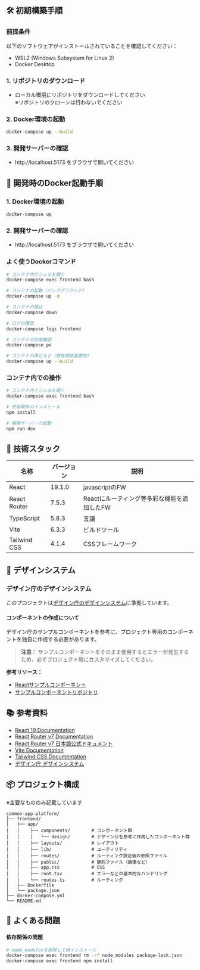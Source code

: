 ## 🛠️ 初期構築手順

### 前提条件
以下のソフトウェアがインストールされていることを確認してください：
- WSL2 (Windows Subsystem for Linux 2)
- Docker Desktop

### 1. リポジトリのダウンロード
- ローカル環境にリポジトリをダウンロードしてください  
※リポジトリのクローンは行わないでください

### 2. Docker環境の起動
```bash
docker-compose up --build
```

### 3. 開発サーバーの確認
-  http://localhost:5173 をブラウザで開いてください

## 🚀 開発時のDocker起動手順

### 1. Docker環境の起動
```bash
docker-compose up
```

### 2. 開発サーバーの確認
- http://localhost:5173 をブラウザで開いてください

### よく使うDockerコマンド
```bash
# コンテナ内でシェルを開く
docker-compose exec frontend bash

# コンテナの起動（バックグラウンド）
docker-compose up -d

# コンテナの停止
docker-compose down

# ログの確認
docker-compose logs frontend

# コンテナの状態確認
docker-compose ps

# コンテナの再ビルド（依存関係変更時）
docker-compose up --build
```

### コンテナ内での操作
```bash
# コンテナ内でシェルを開く
docker-compose exec frontend bash

# 依存関係のインストール
npm install

# 開発サーバーの起動
npm run dev
```

## 🌟 技術スタック

| 名称 | バージョン | 説明 |
|------|-----------|------|
| React | 19.1.0 | javascriptのFW |
| React Router | 7.5.3 | Reactにルーティング等多彩な機能を追加したFW |
|TypeScript | 5.8.3 | 言語 |
| Vite | 6.3.3 | ビルドツール |
| Tailwind CSS | 4.1.4 | CSSフレームワーク |

## 🎨 デザインシステム

### デザイン庁のデザインシステム
このプロジェクトは[デザイン庁のデザインシステム](https://www.digital.go.jp/policies/servicedesign/designsystem/)に準拠しています。

#### コンポーネントの作成について
デザイン庁のサンプルコンポーネントを参考に、プロジェクト専用のコンポーネントを独自に作成する必要があります。
> **注意：** サンプルコンポーネントをそのまま使用するとエラーが発生するため、必ずプロジェクト用にカスタマイズしてください。

**参考リソース：**
- [Reactサンプルコンポーネント](https://digital-go-jp.github.io/design-system-example-components/?path=/story/getting-started-introduction--introduction)
- [サンプルコンポーネントリポジトリ](https://github.com/digital-go-jp/design-system-example-components)

## 📚 参考資料
- [React 19 Documentation](https://react.dev/)
- [React Router v7 Documentation](https://reactrouter.com/home)
- [React Router v7 日本語公式ドキュメント](https://react-router-docs-ja.techtalk.jp/)
- [Vite Documentation](https://vitejs.dev/)
- [Tailwind CSS Documentation](https://tailwindcss.com/)
- [デザイン庁 デザインシステム](https://www.digital.go.jp/policies/servicedesign/designsystem/)

## 📦 プロジェクト構成
※主要なもののみ記載しています

```
common-app-platform/
├── frontend/                   
│   ├── app/                    
│   │    ├── components/        # コンポーネント群
│   │    │   └── design/        # デザイン庁を参考に作成したコンポーネント群
│   │    ├── layouts/           # レイアウト
│   │    ├── lib/               # ユーティリティ
│   │    ├── routes/            # ルーティング設定後の参照ファイル
│   │    ├── public/            # 静的ファイル（画像など）
│   │    ├── app.css            # CSS
│   │    ├── root.tsx           # エラーなどの基本的なハンドリング
│   │    └── routes.ts          # ルーティング
│   ├── Dockerfile              
│   └── package.json          
├── docker-compose.yml         
└── README.md                   
```

## 🐛 よくある問題

#### 依存関係の問題
```bash
# node_modulesを削除して再インストール
docker-compose exec frontend rm -rf node_modules package-lock.json
docker-compose exec frontend npm install
```